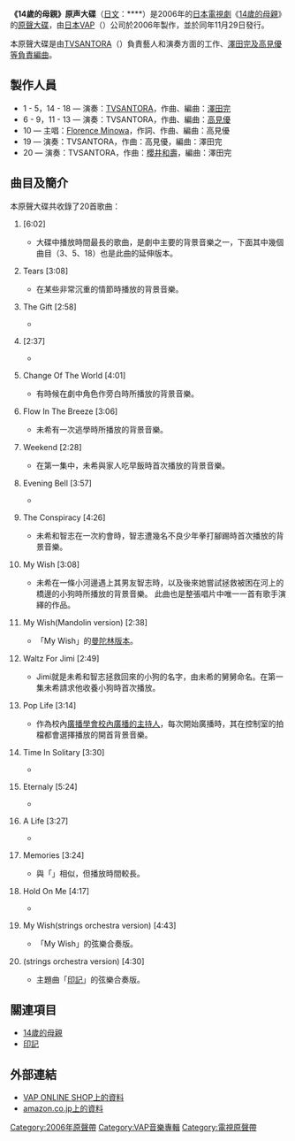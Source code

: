 **《14歲的母親》原声大碟**（[日文](../Page/日文.md "wikilink")：****）是2006年的[日本](../Page/日本.md "wikilink")[電視劇](../Page/日本電視劇.md "wikilink")《[14歲的母親](../Page/14歲的母親.md "wikilink")》的[原聲大碟](../Page/原聲帶.md "wikilink")，由[日本](../Page/日本.md "wikilink")[VAP](../Page/VAP.md "wikilink")（）公司於2006年製作，並於同年11月29日發行。

本原聲大碟是由[TVSANTORA](../Page/TVSANTORA.md "wikilink")（）負責藝人和演奏方面的工作、[澤田完及](../Page/澤田完.md "wikilink")[高見優等負責編曲](../Page/高見優.md "wikilink")。

## 製作人員

  - 1 - 5，14 - 18 —
    演奏：[TVSANTORA](../Page/TVSANTORA.md "wikilink")，作曲、編曲：[澤田完](../Page/澤田完.md "wikilink")
  - 6 - 9，11 - 13 — 演奏：TVSANTORA，作曲、編曲：[高見優](../Page/高見優.md "wikilink")
  - 10 — 主唱：[Florence
    Minowa](../Page/Florence_Minowa.md "wikilink")，作詞、作曲、編曲：高見優
  - 19 — 演奏：TVSANTORA，作曲：高見優，編曲：澤田完
  - 20 — 演奏：TVSANTORA，作曲：[櫻井和壽](../Page/櫻井和壽.md "wikilink")，編曲：澤田完

## 曲目及簡介

本原聲大碟共收錄了20首歌曲：

1.  \[6:02\]

      -
        大碟中播放時間最長的歌曲，是劇中主要的背景音樂之一，下面其中幾個曲目（3、5、18）也是此曲的延伸版本。

2.  Tears \[3:08\]

      -
        在某些非常沉重的情節時播放的背景音樂。

3.  The Gift \[2:58\]

      -

4.  \[2:37\]

      -

5.  Change Of The World \[4:01\]

      -
        有時候在劇中角色作旁白時所播放的背景音樂。

6.  Flow In The Breeze \[3:06\]

      -
        未希有一次逃學時所播放的背景音樂。

7.  Weekend \[2:28\]

      -
        在第一集中，未希與家人吃早飯時首次播放的背景音樂。

8.  Evening Bell \[3:57\]

      -

9.  The Conspiracy \[4:26\]

      -
        未希和智志在一次約會時，智志遭幾名不良少年拳打腳踢時首次播放的背景音樂。

10. My Wish \[3:08\]

      -
        未希在一條小河邊遇上其男友智志時，以及後來她嘗試拯救被困在河上的橋邊的小狗時所播放的背景音樂。
        此曲也是整張唱片中唯一一首有歌手演繹的作品。

11. My Wish(Mandolin version) \[2:38\]

      -
        「My Wish」的[曼陀林版本](../Page/曼陀林.md "wikilink")。

12. Waltz For Jimi \[2:49\]

      -
        Jimi就是未希和智志拯救回來的小狗的名字，由未希的舅舅命名。在第一集未希請求他收養小狗時首次播放。

13. Pop Life \[3:14\]

      -
        作為校內[廣播學會校內廣播的主持人](../Page/廣播.md "wikilink")，每次開始廣播時，其在控制室的拍檔都會選擇播放的開首背景音樂。

14. Time In Solitary \[3:30\]

      -

15. Eternaly \[5:24\]

      -

16. A Life \[3:27\]

      -

17. Memories \[3:24\]

      -
        與「」相似，但播放時間較長。

18. Hold On Me \[4:17\]

      -

19. My Wish(strings orchestra version) \[4:43\]

      -
        「My Wish」的弦樂合奏版。

20. (strings orchestra version) \[4:30\]

      -
        主題曲「[印記](../Page/印記_\(Mr.Children單曲\).md "wikilink")」的弦樂合奏版。

## 關連項目

  - [14歲的母親](../Page/14歲的母親.md "wikilink")
  - [印記](../Page/印記_\(Mr.Children單曲\).md "wikilink")

## 外部連結

  - [VAP ONLINE
    SHOP上的資料](https://web.archive.org/web/20070528205350/http://www.vap-shop.jp/shop/ProductDetail.do?pid=VPCD-81551)
  - [amazon.co.jp上的資料](http://www.amazon.co.jp/%E3%80%8C14%E6%89%8D%E3%81%AE%E6%AF%8D%E3%80%8Do-s-t-TV%E3%82%B5%E3%83%B3%E3%83%88%E3%83%A9/dp/B000J10DHA)

[Category:2006年原聲帶](https://zh.wikipedia.org/wiki/Category:2006年原聲帶 "wikilink")
[Category:VAP音樂專輯](https://zh.wikipedia.org/wiki/Category:VAP音樂專輯 "wikilink")
[Category:電視原聲帶](https://zh.wikipedia.org/wiki/Category:電視原聲帶 "wikilink")